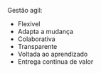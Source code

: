 Gestão agil:

- Flexivel
- Adapta a mudança
- Colaborativa
- Transparente
- Voltada ao aprendizado
- Entrega continua de valor
